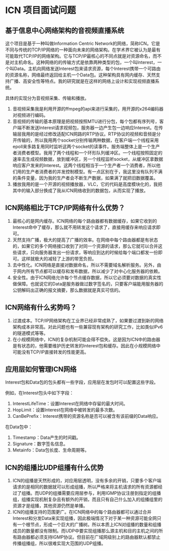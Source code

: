 # ICN 项目面试问题



## 基于信息中心网络架构的音视频直播系统

这个项目是基于一种叫做Information Centric Network的网络，简称ICN。它是不同与传统的TCP/IP网络的一种面向未来的网络架构。在学术界它被认为是最有可能取代TCP/IP的网络架构。它与TCP/IP最核心的不同点就是对资源命名，而不是对主机命名。这种网络的的传输方式是依靠两种类型的包，一个叫Interest，一个叫Data。主机向网络发送Interest包来请求资源，每个Interest携带一个可路由的资源名称，网络最终返回给主机一个Data包。这种架构具有网内缓存、天然支持广播、高安全性等特点。我的研究就是在这样的网络上设计和实现视频直播系统。

具体的实现分为音视频采集、传输和播放。

1. 音视频采集我是利用开源的ffmpeg的api来进行采集的，用开源的x264编码器对视频进行编码。
2. 音视频的传输的基本原理是把视频按照MTU进行分包，每个包都有序列号，客户端不断发送Interest请求视频包，服务器一边产生包一边响应Interest。在传输层我用的是经过修改适配ICN网路的RTP协议。RTP协议的视频和音频是分开传输的，所以我用两个socket分别传输两种数据，在客户端一个线程采用epoll来多路复用同时监听这两个socket的读事件。服务端整体上是一个生产者消费者模型。我用了两个线程和一个环形队列缓冲区。一个线程按照固定的速率去生成视频数据，放到缓冲区，另一个线程监听socket，从缓冲区拿数据响应客户发来的Interest。这两个线程相当于一个生产者一个消费者，所以他们用的生产者消费者的并发控制模型。有一点区别在于，我这里没有队列不满的条件变量，因为我的生产者会不断生产数据，如果满了就把旧数据覆盖。
3. 播放我用的是一个开源的视频播放器，VLC，它的代码是高度模块化的，我把其中的输入部分换成了我从ICN网络收到的数据包，从而实现了播放。



## ICN网络相比于TCP/IP网络有什么优势？

1. 最核心的是网内缓存。ICN网络的每个路由器都有数据缓存，如果它收到的Interest命中了缓存，那么就不用转发这个请求了，直接用缓存来响应请求即可。
2. 天然支持广播，极大的提高了广播的效率。在网络中每个路由器都是有状态的，如果它的多个网络接口收到了对同一个资源的请求，那么它就可以合并这些请求，只向服务器发出一份请求，等响应到达的时候给每个端口都发一份即可。这样就极大的减轻了上游的带宽负担。
3. 去中性化。ICN网络是直接对数据命名，所以不需要域名解析服务。另外，由于网内所有节点都可以缓存和发布数据，所以减少了对中心化服务器的依赖。
4. 安全性。由于ICN网络允许每个节点缓存数据，所以它必须要对数据的真实性做保障。也就说它的Data是服务器做过数字签名的，只要客户端能用服务器的公钥解码出正确的报文摘要，那么数据就是真实可信的。



## ICN网络有什么劣势吗？

1. 过渡成本。TCP/IP网络架构在工业界已经非常成熟了，如果要过渡到新的网络架构成本非常高。对此问题也有一些兼容现有架构的研究工作，比如类似IPv6的隧道模式等等。
2. 在小规模网络中，ICN的复杂机制可能会得不偿失。这是因为ICN中的路由器是有状态的，他需要维护历史转发的Interest包和缓存。因此在小规模网络中可能没有TCP/IP直接转发的性能更高。





## 应用层如何管理ICN网络

Interest包和Data包的包头都有一些字段，应用层在发包时可以配置这些字段。

例如，在Interest包头中如下字段：

1. InterestLifeTime：设置Interest在网络中存留的最大时间。
2. HopLimit：设置Interest在网络中被转发的最多次数。
3. CanBePrefix：Interest携带的资源名称是否可以被含有该前缀的Data响应。

在Data包中：

1. Timestamp：Data产生的时间戳。
2. Signature：数字签名信息。
3. Metainfo：Data包长度、生命周期等。





## ICN的组播比UDP组播有什么优势

1. ICN的组播是天然形成的，对应用层透明，没有多余的开销，只要多个客户端请求的是相同的数据就可以形成组播，所以严格来将主机请求的所有资源都经过了组播。而UDP的组播需要应用层参与，利用IGMP协议注册到指定的组播组，组播实现机制复杂且有额外的开销，而且只有自己什么加入的组播组里的资源才是组播，其他资源仍然是单播。
2. ICN的组播支持的范围更广。在ICN网络中的每个路由器都可以通过合并Interest和分发Data来实现组播，因此极端情况下对于某一种资源可能全网只有一个根节点，形成一个巨大的广播树。所以本质上ICN对组播的数量和组播成员的数量都没有限制。而UDP中要实现组播那么源主机和目的主机之间的所有路由器都必须支持IGMP协议。但目前在广域网级别上的路由器默认都禁止传播组播组，所以很难实现大范围的UDP组播。















